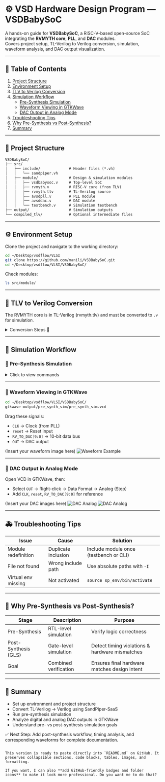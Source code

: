 
# ⚙️ VSD Hardware Design Program — VSDBabySoC

A hands-on guide for **VSDBabySoC**, a RISC-V-based open-source SoC integrating the **RVMYTH core**, **PLL**, and **DAC** modules.  
Covers project setup, TL-Verilog to Verilog conversion, simulation, waveform analysis, and DAC output visualization.

---

## 📘 Table of Contents

1. [Project Structure](#project-structure)
2. [Environment Setup](#environment-setup)
3. [TLV to Verilog Conversion](#tlv-to-verilog-conversion)
4. [Simulation Workflow](#simulation-workflow)
    - [Pre-Synthesis Simulation](#pre-synthesis-simulation)
    - [Waveform Viewing in GTKWave](#waveform-viewing-in-gtkwave)
    - [DAC Output in Analog Mode](#dac-output-in-analog-mode)
5. [Troubleshooting Tips](#troubleshooting-tips)
6. [Why Pre-Synthesis vs Post-Synthesis?](#why-pre-synthesis-vs-post-synthesis)
7. [Summary](#summary)

---

## 🧱 Project Structure

```txt
VSDBabySoC/
├── src/
│   ├── include/             # Header files (*.vh)
│   │   └── sandpiper.vh
│   ├── module/              # Design & simulation modules
│   │   ├── vsdbabysoc.v     # Top-level SoC
│   │   ├── rvmyth.v         # RISC-V core (from TLV)
│   │   ├── rvmyth.tlv       # TL-Verilog source
│   │   ├── avsdpll.v        # PLL module
│   │   ├── avsddac.v        # DAC module
│   │   └── testbench.v      # Simulation testbench
├── output/                  # Simulation outputs
└── compiled_tlv/            # Optional intermediate files
````

---

## ⚙️ Environment Setup

Clone the project and navigate to the working directory:

```bash
cd ~/Desktop/vsdflow/VLSI
git clone https://github.com/manili/VSDBabySoC.git
cd ~/Desktop/vsdflow/VLSI/VSDBabySoC/
```

Check modules:

```bash
ls src/module/
```

---

## 🔧 TLV to Verilog Conversion

The RVMYTH core is in TL-Verilog (rvmyth.tlv) and must be converted to `.v` for simulation.

<details> 
<summary>Conversion Steps 🔧</summary>

```bash
# 1️⃣ Install virtual environment & pip
sudo apt update
sudo apt install python3-venv python3-pip

# 2️⃣ Create & activate virtual environment
cd ~/Desktop/vsdflow/VLSI/VSDBabySoC/
python3 -m venv sp_env
source sp_env/bin/activate

# 3️⃣ Install SandPiper-SaaS
pip install pyyaml click sandpiper-saas

# 4️⃣ Convert TLV → Verilog
sandpiper-saas -i ./src/module/*.tlv -o rvmyth.v --bestsv --noline -p verilog --outdir ./src/module/
```

✅ Output: `rvmyth.v` in `src/module/`.

```bash
ls src/module/ | grep rvmyth
```

💡 Activate env before every session:

```bash
source sp_env/bin/activate
```

Deactivate when done:

```bash
deactivate
```

</details>

---

## 🧠 Simulation Workflow

### 🔹 Pre-Synthesis Simulation

<details> 
<summary>Click to view commands</summary>

```bash
cd ~/Desktop/vsdflow/VLSI/VSDBabySoC/
mkdir -p output/pre_synth_sim

iverilog -o output/pre_synth_sim/pre_synth_sim.out \
  -DPRE_SYNTH_SIM \
  -I src/include \
  -I src/module \
  src/module/testbench.v

cd output/pre_synth_sim
./pre_synth_sim.out
```

* `-DPRE_SYNTH_SIM`: Enables pre-synthesis macros
* Generates `pre_synth_sim.vcd` for GTKWave

</details>

---

### 🔹 Waveform Viewing in GTKWave

```bash
cd ~/Desktop/vsdflow/VLSI/VSDBabySoC/
gtkwave output/pre_synth_sim/pre_synth_sim.vcd
```

Drag these signals:

* `CLK` → Clock (from PLL)
* `reset` → Reset input
* `RV_TO_DAC[9:0]` → 10-bit data bus
* `OUT` → DAC output

(Insert your waveform image here)
![Waveform Example](Images/your_waveform_image.png)

---

### 🔹 DAC Output in Analog Mode

Open VCD in GTKWave, then:

* Select `OUT` → Right-click → Data Format → Analog (Step)
* Add `CLK`, `reset`, `RV_TO_DAC[9:0]` for reference

(Insert your DAC images here)
![DAC Analog](Images/your_analog_waveform1.png)
![DAC Analog](Images/your_analog_waveform2.png)

---

## 🚑 Troubleshooting Tips

| Issue               | Cause               | Solution                               |
| ------------------- | ------------------- | -------------------------------------- |
| Module redefinition | Duplicate inclusion | Include module once (testbench or CLI) |
| File not found      | Wrong include path  | Use absolute paths with `-I`           |
| Virtual env missing | Not activated       | `source sp_env/bin/activate`           |

---

## 🎯 Why Pre-Synthesis vs Post-Synthesis?

| Stage                | Description           | Purpose                                        |
| -------------------- | --------------------- | ---------------------------------------------- |
| Pre-Synthesis        | RTL-level simulation  | Verify logic correctness                       |
| Post-Synthesis (GLS) | Gate-level simulation | Detect timing violations & hardware mismatches |
| Goal                 | Combined verification | Ensures final hardware matches design intent   |

---

## 🧩 Summary

* Set up environment and project structure
* Convert TL-Verilog → Verilog using SandPiper-SaaS
* Run pre-synthesis simulation
* Analyze digital and analog DAC outputs in GTKWave
* Understand pre- vs post-synthesis simulation goals

✅ Next Step: Add post-synthesis workflow, timing analysis, and corresponding waveforms for complete documentation.

```

This version is ready to paste directly into `README.md` on GitHub. It preserves collapsible sections, code blocks, tables, images, and formatting.  

If you want, I can also **add GitHub-friendly badges and folder icons** to make it look more professional. Do you want me to do that?
```
